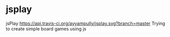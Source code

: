 # jsplay
jsPlay https://api.travis-ci.org/ayyampully/jsplay.svg?branch=master
Trying to create simple board games using js
